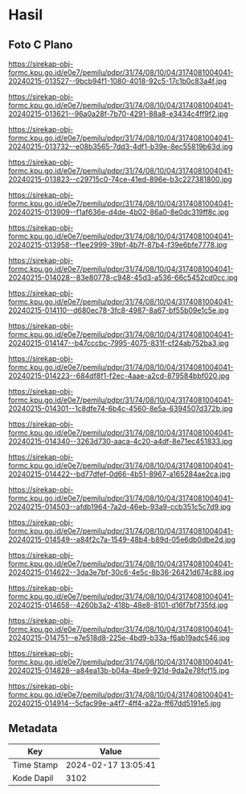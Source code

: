 # Hasil

## Foto C Plano

https://sirekap-obj-formc.kpu.go.id/e0e7/pemilu/pdpr/31/74/08/10/04/3174081004041-20240215-013527--9bcb94f1-1080-4018-92c5-17c1b0c83a4f.jpg

https://sirekap-obj-formc.kpu.go.id/e0e7/pemilu/pdpr/31/74/08/10/04/3174081004041-20240215-013621--96a0a28f-7b70-4291-88a8-e3434c4ff9f2.jpg

https://sirekap-obj-formc.kpu.go.id/e0e7/pemilu/pdpr/31/74/08/10/04/3174081004041-20240215-013732--e08b3565-7dd3-4df1-b39e-8ec55819b63d.jpg

https://sirekap-obj-formc.kpu.go.id/e0e7/pemilu/pdpr/31/74/08/10/04/3174081004041-20240215-013823--c29715c0-74ce-41ed-896e-b3c227381800.jpg

https://sirekap-obj-formc.kpu.go.id/e0e7/pemilu/pdpr/31/74/08/10/04/3174081004041-20240215-013909--f1af636e-d4de-4b02-86a0-8e0dc319ff8c.jpg

https://sirekap-obj-formc.kpu.go.id/e0e7/pemilu/pdpr/31/74/08/10/04/3174081004041-20240215-013958--f1ee2999-39bf-4b7f-87b4-f39e6bfe7778.jpg

https://sirekap-obj-formc.kpu.go.id/e0e7/pemilu/pdpr/31/74/08/10/04/3174081004041-20240215-014028--83e80778-c948-45d3-a536-66c5452cd0cc.jpg

https://sirekap-obj-formc.kpu.go.id/e0e7/pemilu/pdpr/31/74/08/10/04/3174081004041-20240215-014110--d680ec78-3fc8-4987-8a67-bf55b09e1c5e.jpg

https://sirekap-obj-formc.kpu.go.id/e0e7/pemilu/pdpr/31/74/08/10/04/3174081004041-20240215-014147--b47cccbc-7995-4075-831f-cf24ab752ba3.jpg

https://sirekap-obj-formc.kpu.go.id/e0e7/pemilu/pdpr/31/74/08/10/04/3174081004041-20240215-014223--684df8f1-f2ec-4aae-a2cd-879584bbf020.jpg

https://sirekap-obj-formc.kpu.go.id/e0e7/pemilu/pdpr/31/74/08/10/04/3174081004041-20240215-014301--1c8dfe74-6b4c-4560-8e5a-6394507d372b.jpg

https://sirekap-obj-formc.kpu.go.id/e0e7/pemilu/pdpr/31/74/08/10/04/3174081004041-20240215-014340--3263d730-aaca-4c20-a4df-8e71ec451833.jpg

https://sirekap-obj-formc.kpu.go.id/e0e7/pemilu/pdpr/31/74/08/10/04/3174081004041-20240215-014422--bd77dfef-0d66-4b51-8967-a165284ae2ca.jpg

https://sirekap-obj-formc.kpu.go.id/e0e7/pemilu/pdpr/31/74/08/10/04/3174081004041-20240215-014503--afdb1964-7a2d-46eb-93a9-ccb351c5c7d9.jpg

https://sirekap-obj-formc.kpu.go.id/e0e7/pemilu/pdpr/31/74/08/10/04/3174081004041-20240215-014549--a84f2c7a-1549-48b4-b89d-05e6db0dbe2d.jpg

https://sirekap-obj-formc.kpu.go.id/e0e7/pemilu/pdpr/31/74/08/10/04/3174081004041-20240215-014622--3da3e7bf-30c6-4e5c-8b36-26421d674c88.jpg

https://sirekap-obj-formc.kpu.go.id/e0e7/pemilu/pdpr/31/74/08/10/04/3174081004041-20240215-014658--4260b3a2-418b-48e8-8101-d16f7bf735fd.jpg

https://sirekap-obj-formc.kpu.go.id/e0e7/pemilu/pdpr/31/74/08/10/04/3174081004041-20240215-014751--e7e518d8-225e-4bd9-b33a-f6ab19adc546.jpg

https://sirekap-obj-formc.kpu.go.id/e0e7/pemilu/pdpr/31/74/08/10/04/3174081004041-20240215-014828--a84ea13b-b04a-4be9-921d-9da2e78fcf15.jpg

https://sirekap-obj-formc.kpu.go.id/e0e7/pemilu/pdpr/31/74/08/10/04/3174081004041-20240215-014914--5cfac99e-a4f7-4ff4-a22a-ff67dd5191e5.jpg


## Metadata

| Key        | Value               |
| ---------- | ------------------- |
| Time Stamp | 2024-02-17 13:05:41 |
| Kode Dapil | 3102                |



